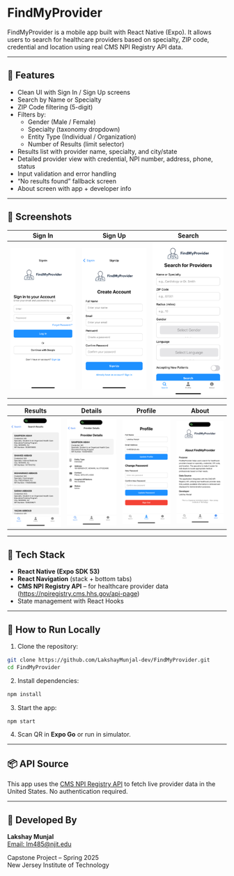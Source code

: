 # FindMyProvider

FindMyProvider is a mobile app built with React Native (Expo). It allows users to search for healthcare providers based on specialty, ZIP code, credential and location using real CMS NPI Registry API data.

---

## 📱 Features

- Clean UI with Sign In / Sign Up screens
- Search by Name or Specialty
- ZIP Code filtering (5-digit)
- Filters by:
  - Gender (Male / Female)
  - Specialty (taxonomy dropdown)
  - Entity Type (Individual / Organization)
  - Number of Results (limit selector)
- Results list with provider name, specialty, and city/state
- Detailed provider view with credential, NPI number, address, phone, status
- Input validation and error handling
- “No results found” fallback screen
- About screen with app + developer info

---

## 📸 Screenshots

| Sign In | Sign Up | Search |
|---------|---------|--------|
| ![SignIn](screenshots/signin.png) | ![SignUp](screenshots/signup.png) | ![Search](screenshots/search.png) |

| Results | Details | Profile | About |
|---------|---------|---------|--------|
| ![Results](screenshots/results.png) | ![Details](screenshots/details.png) | ![Profile](screenshots/profile.png) | ![About](screenshots/about.png) |

---

## 🧰 Tech Stack

- **React Native (Expo SDK 53)**
- **React Navigation** (stack + bottom tabs)
- **CMS NPI Registry API** – for healthcare provider data (https://npiregistry.cms.hhs.gov/api-page)
- State management with React Hooks

---

## 🚀 How to Run Locally

1. Clone the repository:
```bash
git clone https://github.com/LakshayMunjal-dev/FindMyProvider.git
cd FindMyProvider
```

2. Install dependencies:
```bash
npm install
```

3. Start the app:
```bash
npm start
```

4. Scan QR in **Expo Go** or run in simulator.

---

## 📦 API Source

This app uses the [CMS NPI Registry API](https://npiregistry.cms.hhs.gov/api-page) to fetch live provider data in the United States. No authentication required.

---

## 👤 Developed By

**Lakshay Munjal**  
[Email: lm485@njit.edu](mailto:lm485@njit.edu)

Capstone Project – Spring 2025  
New Jersey Institute of Technology